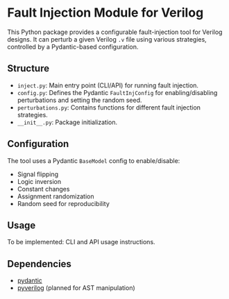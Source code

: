 # Fault Injection Module for Verilog

This Python package provides a configurable fault-injection tool for Verilog designs. It can perturb a given Verilog `.v` file using various strategies, controlled by a Pydantic-based configuration.

## Structure

- `inject.py`: Main entry point (CLI/API) for running fault injection.
- `config.py`: Defines the Pydantic `FaultInjConfig` for enabling/disabling perturbations and setting the random seed.
- `perturbations.py`: Contains functions for different fault injection strategies.
- `__init__.py`: Package initialization.

## Configuration

The tool uses a Pydantic `BaseModel` config to enable/disable:
- Signal flipping
- Logic inversion
- Constant changes
- Assignment randomization
- Random seed for reproducibility

## Usage

To be implemented: CLI and API usage instructions.

## Dependencies

- [pydantic](https://pydantic-docs.helpmanual.io/)
- [pyverilog](https://github.com/PyHDI/Pyverilog) (planned for AST manipulation)

